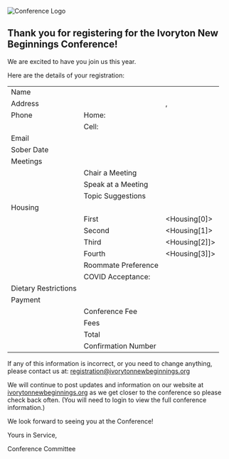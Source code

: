 
![Conference Logo](https://ivorytonnewbeginnings.org/img/MarchOn.svg)

## Thank you for registering for the Ivoryton New Beginnings Conference!

We are excited to have you join us this year.

Here are the details of your registration:

|       |       |       |
|  ---  |  ---  |  ---  |
| Name | | <FirstName> <LastName> |
| Address | <Address> | <City>, <State> <Zip> |
| Phone | Home: | <HomePhone> |
|       | Cell: | <CellPhone> |
| Email | | <Email> |
| Sober Date | | <SoberDate> |
| Meetings | |
|     | Chair a Meeting | <WillChair> |
|     | Speak at a Meeting | <WillSpeak> |
|     | Topic Suggestions | <Topics> |
| Housing | |
|      | First | <Housing[0]> |
|      | Second | <Housing[1]> |
|      | Third | <Housing[2]]> |
|      | Fourth | <Housing[3]]> |
|      | Roommate Preference | <RoomatePref> |
|      | COVID Acceptance: | <COVIDStatus> |
| Dietary Restrictions | <DietaryRestrictions> |
| Payment | |
|      | Conference Fee | <Amount> |
|      | Fees | <Fees> |
|      | Total | <Total> |
|      | Confirmation Number | <OrderID> |


If any of this information is incorrect, or you need to change anything, please contact us at: [registration@ivorytonnewbeginnings.org](mailtto:registration@ivorytonnewbeginnings.org)

We will continue to post updates and information on our website at [ivorytonnewbeginnings.org](https://ivorytonnewbeginnings.org/) as we get closer to the conference so please check back often. (You will need to login to view the full conference information.)

We look forward to seeing you at the Conference!

Yours in Service,

Conference Committee

